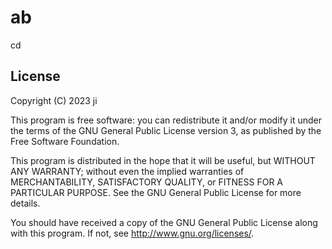 # ab

cd

## License

Copyright (C) 2023  ji

This program is free software: you can redistribute it and/or modify it under the terms of the GNU General Public License version 3, as published
by the Free Software Foundation.

This program is distributed in the hope that it will be useful, but WITHOUT ANY WARRANTY; without even the implied warranties of MERCHANTABILITY, SATISFACTORY QUALITY, or FITNESS FOR A PARTICULAR PURPOSE.  See the GNU General Public License for more details.

You should have received a copy of the GNU General Public License along with this program.  If not, see <http://www.gnu.org/licenses/>.
